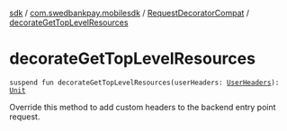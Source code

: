 [sdk](../../index.md) / [com.swedbankpay.mobilesdk](../index.md) / [RequestDecoratorCompat](index.md) / [decorateGetTopLevelResources](./decorate-get-top-level-resources.md)

# decorateGetTopLevelResources

`suspend fun decorateGetTopLevelResources(userHeaders: `[`UserHeaders`](../-user-headers/index.md)`): `[`Unit`](https://kotlinlang.org/api/latest/jvm/stdlib/kotlin/-unit/index.html)

Override this method to add custom headers to the backend entry point request.

